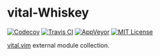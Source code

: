vital-Whiskey
==============================================================================
[![Codecov](https://img.shields.io/codecov/c/github/lambdalisue/vital-Whiskey/master.svg?style=flat-square)](https://codecov.io/gh/lambdalisue/vital-Whiskey)
[![Travis CI](https://img.shields.io/travis/lambdalisue/vital-Whiskey/master.svg?style=flat-square&label=Travis%20CI)](https://travis-ci.org/lambdalisue/vital-Whiskey)
[![AppVeyor](https://img.shields.io/appveyor/ci/lambdalisue/vital-Whiskey/master.svg?style=flat-square&label=AppVeyor)](https://ci.appveyor.com/project/lambdalisue/vital-Whiskey/branch/master)
[![MIT License](https://img.shields.io/badge/license-MIT-blue.svg?style=flat-square)](LICENSE.md)

[vital.vim](https://github.com/vim-jp/vital.vim) external module collection.
